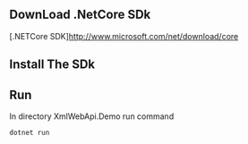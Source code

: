 ## DownLoad .NetCore SDk
[.NETCore SDK]http://www.microsoft.com/net/download/core

## Install The SDk

## Run

In directory XmlWebApi.Demo run command 

```
dotnet run
```


